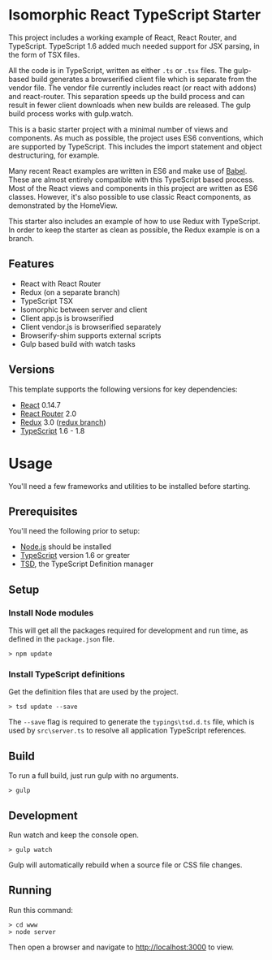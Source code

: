 
# Isomorphic React TypeScript Starter

This project includes a working example of React, React Router, and TypeScript.
TypeScript 1.6 added much needed support for JSX parsing, in the form of TSX files.

All the code is in TypeScript, written as either `.ts` or `.tsx` files. 
The gulp-based build generates a browserified client file which is separate from the vendor file.
The vendor file currently includes react (or react with addons) and react-router.
This separation speeds up the build process and can result in fewer client downloads when new builds are released.
The gulp build process works with gulp.watch.

This is a basic starter project with a minimal number of views and components.
As much as possible, the project uses ES6 conventions, which are supported by TypeScript.
This includes the import statement and object destructuring, for example.

Many recent React examples are written in ES6 and make use of [Babel](https://babeljs.io/).
These are almost entirely compatible with this TypeScript based process.
Most of the React views and components in this project are written as ES6 classes.
However, it's also possible to use classic React components, as demonstrated by the HomeView.

This starter also includes an example of how to use Redux with TypeScript.
In order to keep the starter as clean as possible, the Redux example is on a branch.

## Features

* React with React Router
* Redux (on a separate branch)
* TypeScript TSX
* Isomorphic between server and client
* Client app.js is browserified
* Client vendor.js is browserified separately
* Browserify-shim supports external scripts
* Gulp based build with watch tasks

## Versions

This template supports the following versions for key dependencies:

* [React](https://facebook.github.io/react/) 0.14.7
* [React Router](https://github.com/rackt/react-router) 2.0
* [Redux](https://github.com/rackt/redux) 3.0 ([redux branch](https://github.com/toddlucas/react-tsx-starter/tree/redux))
* [TypeScript](http://www.typescriptlang.org/) 1.6 - 1.8

# Usage

You'll need a few frameworks and utilities to be installed before starting.

## Prerequisites

You'll need the following prior to setup:

* [Node.js](https://nodejs.org/) should be installed
* [TypeScript](http://www.typescriptlang.org/) version 1.6 or greater
* [TSD](http://definitelytyped.org/tsd/), the TypeScript Definition manager

## Setup

### Install Node modules

This will get all the packages required for development and run time,
as defined in the `package.json` file.

```
> npm update
```

### Install TypeScript definitions

Get the definition files that are used by the project.

```
> tsd update --save
```

The `--save` flag is required to generate the `typings\tsd.d.ts` file,
which is used by `src\server.ts` to resolve all application TypeScript references.

## Build

To run a full build, just run gulp with no arguments.

```
> gulp
```

## Development

Run watch and keep the console open. 

```
> gulp watch
```

Gulp will automatically rebuild when a source file or CSS file changes.

## Running

Run this command:

```
> cd www
> node server
```

Then open a browser and navigate to [http://localhost:3000](http://localhost:3000) to view.
